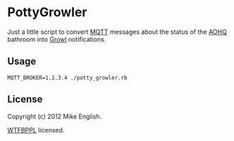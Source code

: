 # PottyGrowler

Just a little script to convert [MQTT](http://mosquitto.org/) messages about the status of the [AOHQ](http://www.atomicobject.com) bathroom into [Growl](http://growl.info/) notifications.

## Usage

`MQTT_BROKER=1.2.3.4 ./potty_growler.rb`

## License

Copyright (c) 2012 Mike English.

[WTFBPPL](http://tomlea.co.uk/WTFBPPL.txt) licensed.

